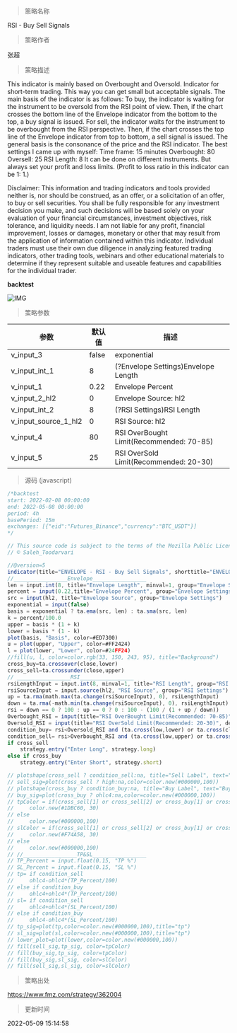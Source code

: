 
> 策略名称

RSI - Buy Sell Signals

> 策略作者

张超

> 策略描述

This indicator is mainly based on Overbought and Oversold. Indicator for short-term trading. This way you can get small but acceptable signals.
The main basis of the indicator is as follows:
To buy, the indicator is waiting for the instrument to be oversold from the RSI point of view. Then, if the chart crosses the bottom line of the Envelope indicator from the bottom to the top, a buy signal is issued.
For sell, the indicator waits for the instrument to be overbought from the RSI perspective. Then, if the chart crosses the top line of the Envelope indicator from top to bottom, a sell signal is issued.
The general basis is the consonance of the price and the RSI indicator.
The best settings I came up with myself:
Time frame: 15 minutes
Overbought: 80
Oversell: 25
RSI Length: 8
It can be done on different instruments. But always set your profit and loss limits.
(Profit to loss ratio in this indicator can be 1: 1.)

Disclaimer: This information and trading indicators and tools provided neither is, nor should be construed, as an offer, or a solicitation of an offer, to buy or sell securities. You shall be fully responsible for any investment decision you make, and such decisions will be based solely on your evaluation of your financial circumstances, investment objectives, risk tolerance, and liquidity needs.
I am not liable for any profit, financial improvement, losses or damages, monetary or other that may result from the application of information contained within this indicator. Individual traders must use their own due diligence in analyzing featured trading indicators, other trading tools, webinars and other educational materials to determine if they represent suitable and useable features and capabilities for the individual trader.


**backtest**

 ![IMG](https://www.fmz.com/upload/asset/bc52f54c413e5d2a42.png) 

> 策略参数



|参数|默认值|描述|
|----|----|----|
|v_input_3|false|exponential|
|v_input_int_1|8|(?Envelope Settings)Envelope Length|
|v_input_1|0.22|Envelope Percent|
|v_input_2_hl2|0|Envelope Source: hl2|high|low|open|close|hlc3|hlcc4|ohlc4|
|v_input_int_2|8|(?RSI Settings)RSI Length|
|v_input_source_1_hl2|0|RSI Source: hl2|high|low|open|close|hlc3|hlcc4|ohlc4|
|v_input_4|80|RSI OverBought Limit(Recommended: 70-85)|
|v_input_5|25|RSI OverSold Limit(Recommended: 20-30)|


> 源码 (javascript)

``` javascript
/*backtest
start: 2022-02-08 00:00:00
end: 2022-05-08 00:00:00
period: 4h
basePeriod: 15m
exchanges: [{"eid":"Futures_Binance","currency":"BTC_USDT"}]
*/

// This source code is subject to the terms of the Mozilla Public License 2.0 at https://mozilla.org/MPL/2.0/
// © Saleh_Toodarvari

//@version=5
indicator(title="ENVELOPE - RSI - Buy Sell Signals", shorttitle="ENVELOPE - RSI", overlay=true)
//_________________Envelope_________________
len = input.int(8, title="Envelope Length", minval=1, group="Envelope Settings")
percent = input(0.22,title="Envelope Percent", group="Envelope Settings")
src = input(hl2, title="Envelope Source", group="Envelope Settings")
exponential = input(false)
basis = exponential ? ta.ema(src, len) : ta.sma(src, len)
k = percent/100.0
upper = basis * (1 + k)
lower = basis * (1 - k)
plot(basis, "Basis", color=#ED7300)
u = plot(upper, "Upper", color=#FF2424)
l = plot(lower, "Lower", color=#24FF24)
//fill(u, l, color=color.rgb(33, 150, 243, 95), title="Background")
cross_buy=ta.crossover(close,lower)
cross_sell=ta.crossunder(close,upper) 
// _________________RSI_________________
rsiLengthInput = input.int(8, minval=1, title="RSI Length", group="RSI Settings")
rsiSourceInput = input.source(hl2, "RSI Source", group="RSI Settings")
up = ta.rma(math.max(ta.change(rsiSourceInput), 0), rsiLengthInput)
down = ta.rma(-math.min(ta.change(rsiSourceInput), 0), rsiLengthInput)
rsi = down == 0 ? 100 : up == 0 ? 0 : 100 - (100 / (1 + up / down))
Overbought_RSI = input(title="RSI OverBought Limit(Recommended: 70-85)", defval=80, group="RSI Settings")
Oversold_RSI = input(title="RSI OverSold Limit(Recommended: 20-30)", defval=25, group="RSI Settings")
condition_buy= rsi<Oversold_RSI and (ta.cross(low,lower) or ta.cross(close,lower) or ta.cross(high,lower) or ta.cross(open,lower))
condition_sell= rsi>Overbought_RSI and (ta.cross(low,upper) or ta.cross(close,upper) or ta.cross(high,upper) or ta.cross(open,upper))
if cross_sell
    strategy.entry("Enter Long", strategy.long)
else if cross_buy
    strategy.entry("Enter Short", strategy.short)

// plotshape(cross_sell ? condition_sell:na, title="Sell Label", text="Sell", location=location.abovebar, style=shape.labeldown, size=size.tiny, color=color.red, textcolor=color.white)
// sell_sig=plot(cross_sell ? high:na,color=color.new(#000000,100))
// plotshape(cross_buy ? condition_buy:na, title="Buy Label", text="Buy", location=location.belowbar, style=shape.labelup, size=size.tiny, color=color.green, textcolor=color.white)
// buy_sig=plot(cross_buy ? ohlc4:na,color=color.new(#000000,100))
// tpColor = if(cross_sell[1] or cross_sell[2] or cross_buy[1] or cross_buy[2])
//     color.new(#1DBC60, 30)
// else
//     color.new(#000000,100)
// slColor = if(cross_sell[1] or cross_sell[2] or cross_buy[1] or cross_buy[2])
//     color.new(#F74A58, 30)
// else
//     color.new(#000000,100)
// //_________________TP&SL_________________
// TP_Percent = input.float(0.15, "TP %")
// SL_Percent = input.float(0.15, "SL %")
// tp= if condition_sell
//     ohlc4-ohlc4*(TP_Percent/100)
// else if condition_buy
//     ohlc4+ohlc4*(TP_Percent/100)
// sl= if condition_sell
//     ohlc4+ohlc4*(SL_Percent/100)
// else if condition_buy
//     ohlc4-ohlc4*(SL_Percent/100)
// tp_sig=plot(tp,color=color.new(#000000,100),title="tp")
// sl_sig=plot(sl,color=color.new(#000000,100),title="tp")
// lower_plot=plot(lower,color=color.new(#000000,100))
// fill(sell_sig,tp_sig, color=tpColor)
// fill(buy_sig,tp_sig, color=tpColor)
// fill(buy_sig,sl_sig, color=slColor)
// fill(sell_sig,sl_sig, color=slColor)
```

> 策略出处

https://www.fmz.com/strategy/362004

> 更新时间

2022-05-09 15:14:58
